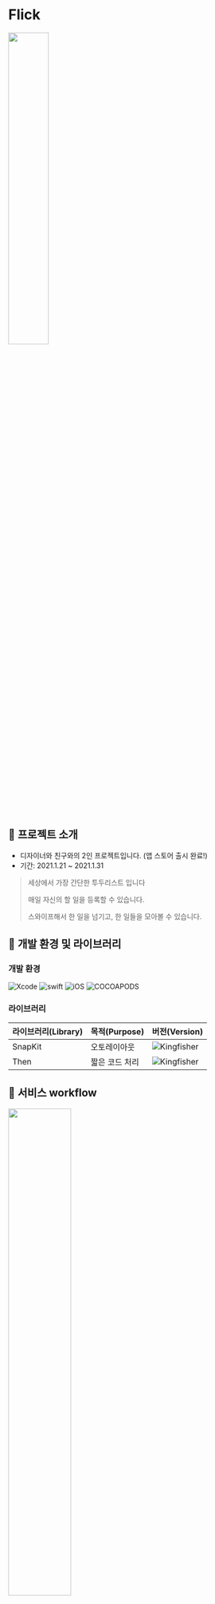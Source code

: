 # Flick

<img src="https://user-images.githubusercontent.com/54928732/110621807-0154f580-81de-11eb-9f50-2595a8832759.png" width="40%" />

## 📌 프로젝트 소개

- 디자이너와 친구와의 2인 프로젝트입니다. (앱 스토어 출시 완료!)
- 기간: 2021.1.21 ~ 2021.1.31

> 세상에서 가장 간단한 투두리스트 입니다
>
> 매일 자신의 할 일을 등록할 수 있습니다.
>
> 스와이프해서 한 일을 넘기고, 한 일들을 모아볼 수 있습니다.
> 



## 📌 개발 환경 및 라이브러리

### 개발 환경

![Xcode](https://img.shields.io/badge/Xcode-12.3-blue) ![swift](https://img.shields.io/badge/swift-5.0-green) ![iOS](https://img.shields.io/badge/iOS-13.5-yellow) ![COCOAPODS](https://img.shields.io/badge/COCOAPODS-1.9.1-blue)

### 라이브러리

| 라이브러리(Library) | 목적(Purpose)            | 버전(Version)                                                |
| ------------------- | ------------------------ | ------------------------------------------------------------ |
| SnapKit             | 오토레이아웃             | ![Kingfisher](https://img.shields.io/badge/SnapKit-5.0.1-black) |
| Then                | 짧은 코드 처리           | ![Kingfisher](https://img.shields.io/badge/Then-2.7.0-white) |








## 📌 서비스 workflow

<img src="https://user-images.githubusercontent.com/54928732/110622607-0a929200-81df-11eb-8b49-cdd5ae8c8346.png" width="50%" height="50%"/>





